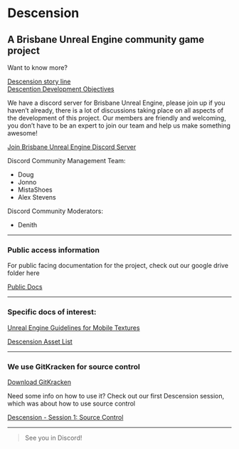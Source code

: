 # Descension
## A Brisbane Unreal Engine community game project

Want to know more?

[Descension story line](https://drive.google.com/drive/u/0/folders/0B7BKBoV05qs1S25VVzA5V1ZYVkk)  
[Descention Development Objectives](https://drive.google.com/drive/u/0/folders/0B7BKBoV05qs1S25VVzA5V1ZYVkk)

We have a discord server for Brisbane Unreal Engine, please join up if you haven’t already, there is a lot of discussions taking place on all aspects of the development of this project. Our members are friendly and welcoming, you don’t have to be an expert to join our team and help us make something awesome!

[Join Brisbane Unreal Engine Discord Server](https://discord.gg/dJywn3z)

Discord Community Management Team:  
- Doug
- Jonno
- MistaShoes
- Alex Stevens

Discord Community Moderators:  
- Denith

---

### Public access information

For public facing documentation for the project, check out our google drive folder here

[Public Docs](https://drive.google.com/drive/u/0/folders/0B7BKBoV05qs1S25VVzA5V1ZYVkk)

---

### Specific docs of interest:

[Unreal Engine Guidelines for Mobile Textures](https://docs.unrealengine.com/latest/INT/Platforms/Mobile/Textures/)

[Descension Asset List](https://docs.google.com/document/d/1ZyAlyrOw4nrWRRzISaa61025F4T9VVCr7Jb19lnUrEQ/edit)


---

### We use GitKracken for source control

[Download GitKracken](https://www.gitkraken.com/download)

Need some info on how to use it? Check out our first Descension session, which was about how to use source control

[Descension - Session 1: Source Control](https://www.youtube.com/watch?v=8Vi9gxcQPUE&t=390s)

---

> See you in Discord!
